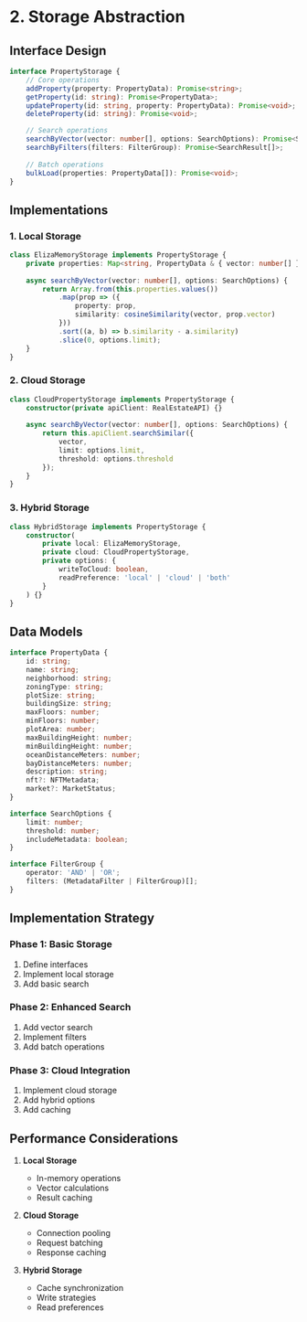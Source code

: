 # 2. Storage Abstraction

## Interface Design

```typescript
interface PropertyStorage {
    // Core operations
    addProperty(property: PropertyData): Promise<string>;
    getProperty(id: string): Promise<PropertyData>;
    updateProperty(id: string, property: PropertyData): Promise<void>;
    deleteProperty(id: string): Promise<void>;

    // Search operations
    searchByVector(vector: number[], options: SearchOptions): Promise<SearchResult[]>;
    searchByFilters(filters: FilterGroup): Promise<SearchResult[]>;
    
    // Batch operations
    bulkLoad(properties: PropertyData[]): Promise<void>;
}
```

## Implementations

### 1. Local Storage
```typescript
class ElizaMemoryStorage implements PropertyStorage {
    private properties: Map<string, PropertyData & { vector: number[] }>;
    
    async searchByVector(vector: number[], options: SearchOptions) {
        return Array.from(this.properties.values())
            .map(prop => ({
                property: prop,
                similarity: cosineSimilarity(vector, prop.vector)
            }))
            .sort((a, b) => b.similarity - a.similarity)
            .slice(0, options.limit);
    }
}
```

### 2. Cloud Storage
```typescript
class CloudPropertyStorage implements PropertyStorage {
    constructor(private apiClient: RealEstateAPI) {}
    
    async searchByVector(vector: number[], options: SearchOptions) {
        return this.apiClient.searchSimilar({
            vector,
            limit: options.limit,
            threshold: options.threshold
        });
    }
}
```

### 3. Hybrid Storage
```typescript
class HybridStorage implements PropertyStorage {
    constructor(
        private local: ElizaMemoryStorage,
        private cloud: CloudPropertyStorage,
        private options: {
            writeToCloud: boolean,
            readPreference: 'local' | 'cloud' | 'both'
        }
    ) {}
}
```

## Data Models

```typescript
interface PropertyData {
    id: string;
    name: string;
    neighborhood: string;
    zoningType: string;
    plotSize: string;
    buildingSize: string;
    maxFloors: number;
    minFloors: number;
    plotArea: number;
    maxBuildingHeight: number;
    minBuildingHeight: number;
    oceanDistanceMeters: number;
    bayDistanceMeters: number;
    description: string;
    nft?: NFTMetadata;
    market?: MarketStatus;
}

interface SearchOptions {
    limit: number;
    threshold: number;
    includeMetadata: boolean;
}

interface FilterGroup {
    operator: 'AND' | 'OR';
    filters: (MetadataFilter | FilterGroup)[];
}
```

## Implementation Strategy

### Phase 1: Basic Storage
1. Define interfaces
2. Implement local storage
3. Add basic search

### Phase 2: Enhanced Search
1. Add vector search
2. Implement filters
3. Add batch operations

### Phase 3: Cloud Integration
1. Implement cloud storage
2. Add hybrid options
3. Add caching

## Performance Considerations

1. **Local Storage**
   - In-memory operations
   - Vector calculations
   - Result caching

2. **Cloud Storage**
   - Connection pooling
   - Request batching
   - Response caching

3. **Hybrid Storage**
   - Cache synchronization
   - Write strategies
   - Read preferences
